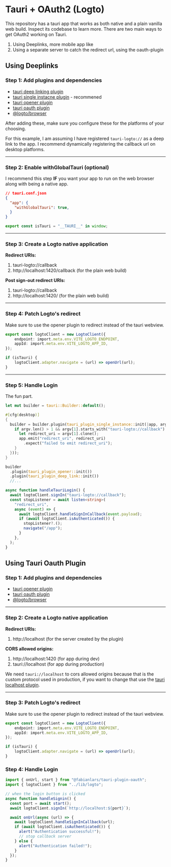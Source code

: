 # Tauri + OAuth2 (Logto)

This repository has a tauri app that works as both native and a plain vanilla web build. Inspect its codebase to learn more. There are two main ways to get OAuth2 working on Tauri.

1) Using Deeplinks, more mobile app like
2) Using a separate server to catch the redirect url, using the oauth-plugin

## Using Deeplinks

### Step 1: Add plugins and dependencies

- [tauri deep linking plugin](https://v2.tauri.app/plugin/deep-linking/)
- [tauri single instacne plugin](https://v2.tauri.app/plugin/single-instance/) - recommened
- [tauri opener plugin](https://v2.tauri.app/plugin/opener/)
- [tauri oauth plugin](https://github.com/FabianLars/tauri-plugin-oauth)
- [@logto/browser](https://www.npmjs.com/package/@logto/browser)

After adding these, make sure you configure these for the platforms of your choosing.

For this example, I am assuming I have registered `tauri-logto://` as a deep link to the app. I recommend dynamically registering the callback url on desktop platforms.

----

### Step 2: Enable withGlobalTauri (optional)

I recommend this step **IF** you want your app to run on the web browser along with being a native app.

```json
// tauri.conf.json
{
  "app": {
    "withGlobalTauri": true,
  }
}
```

```js
export const isTauri = "__TAURI__" in window;
```

----

### Step 3: Create a Logto native application

**Redirect URIs:**

1. tauri-logto://callback
2. http://localhost:1420/callback (for the plain web build)

**Post sign-out redirect URIs:**

1. tauri-logto://callback
2. http://localhost:1420/ (for the plain web build)

----

### Step 4: Patch Logto's redirect

Make sure to use the opener plugin to redirect instead of the tauri webview.

```ts
export const logtoClient = new LogtoClient({
	endpoint: import.meta.env.VITE_LOGTO_ENDPOINT,
	appId: import.meta.env.VITE_LOGTO_APP_ID,
});

if (isTauri) {
	logtoClient.adapter.navigate = (url) => openUrl(url);
}
```

----

### Step 5: Handle Login

The fun part. 

```rust
let mut builder = tauri::Builder::default();

#[cfg(desktop)]
{
  builder = builder.plugin(tauri_plugin_single_instance::init(|app, argv, _cwd| {
    if argv.len() > 1 && argv[1].starts_with("tauri-logto://callback") {
      let redirect_uri = argv[1].clone();
      app.emit("redirect_uri", redirect_uri)
        .expect("failed to emit redirect_uri");
    }
  }));
}

builder
  .plugin(tauri_plugin_opener::init())
  .plugin(tauri_plugin_deep_link::init())
  //...
```

```ts
async function handleTauriLogin() {
  await logtoClient.signIn("tauri-logto://callback");
  const stopListener = await listen<string>(
    "redirect_uri",
    async (event) => {
      await logtoClient.handleSignInCallback(event.payload);
      if (await logtoClient.isAuthenticated()) {
        stopListener?.();
        navigate("/app");
      }
    },
  );
}
```

## Using Tauri Oauth Plugin

### Step 1: Add plugins and dependencies

- [tauri opener plugin](https://v2.tauri.app/plugin/opener/)
- [tauri oauth plugin](https://github.com/FabianLars/tauri-plugin-oauth)
- [@logto/browser](https://www.npmjs.com/package/@logto/browser)

----

### Step 2: Create a Logto native application

**Redirect URIs:**

1. http://localhost (for the server created by the plugin)

**CORS allowed origins:**

1. http://localhost:1420 (for app during dev)
2. tauri://localhost (for app during production)


We need `tauri://localhost` to cors allowed origins because that is the custom protocol used in production, if you want to change that use the [tauri localhost plugin](https://v2.tauri.app/plugin/localhost/).

----

### Step 3: Patch Logto's redirect

Make sure to use the opener plugin to redirect instead of the tauri webview.

```ts
export const logtoClient = new LogtoClient({
	endpoint: import.meta.env.VITE_LOGTO_ENDPOINT,
	appId: import.meta.env.VITE_LOGTO_APP_ID,
});

if (isTauri) {
	logtoClient.adapter.navigate = (url) => openUrl(url);
}
```

### Step 4: Handle Login

```ts
import { onUrl, start } from "@fabianlars/tauri-plugin-oauth";
import { logtoClient } from "../lib/logto";

// when the login button is clicked
async function handleSignin() {
  const port = await start();
  await logtoClient.signIn(`http://localhost:${port}`);

  await onUrl(async (url) => {
    await logtoClient.handleSignInCallback(url);
    if (await logtoClient.isAuthenticated()) {
      alert("Authentication successful!");
      // stop callback server
    } else {
      alert("Authentication failed!");
    }
  });
}
```